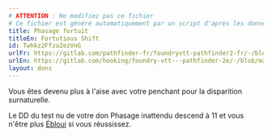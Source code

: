 ```yaml
---
# ATTENTION : Ne modifiez pas ce fichier
# Ce fichier est généré automatiquement par un script d'après les données du module Foundry VTT officiel et de sa traduction
title: Phasage fortuit
titleEn: Fortutious Shift
id: Twhkz2FfzaZezVnG
urlFr: https://gitlab.com/pathfinder-fr/foundryvtt-pathfinder2-fr/-/blob/master/data/feats/Twhkz2FfzaZezVnG.htm
urlEn: https://gitlab.com/hooking/foundry-vtt---pathfinder-2e/-/blob/master/packs/data/feats.db/fortutious-shift.json
layout: dons
---
```

Vous êtes devenu plus à l'aise avec votre penchant pour la disparition surnaturelle.

Le DD du test nu de votre don Phasage inattendu descend à 11 et vous n'être plus [Ébloui](../conditions/ébloui.html) si vous réussissez.
